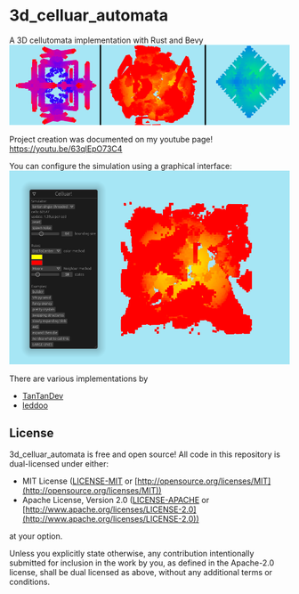 # 3d_celluar_automata
A 3D cellutomata implementation with Rust and Bevy
![preview image](branding/preview.png)

Project creation was documented on my youtube page!
https://youtu.be/63qlEpO73C4

You can configure the simulation using a graphical interface:
![gui](branding/gui.png)

There are various implementations by
* [TanTanDev](https://github.com/TanTanDev)
* [leddoo](https://github.com/leddoo)


## License
3d_celluar_automata is free and open source! All code in this repository is dual-licensed under either:

* MIT License ([LICENSE-MIT](docs/LICENSE-MIT) or [http://opensource.org/licenses/MIT](http://opensource.org/licenses/MIT))
* Apache License, Version 2.0 ([LICENSE-APACHE](docs/LICENSE-APACHE) or [http://www.apache.org/licenses/LICENSE-2.0](http://www.apache.org/licenses/LICENSE-2.0))

at your option.

Unless you explicitly state otherwise, any contribution intentionally submitted
for inclusion in the work by you, as defined in the Apache-2.0 license, shall be dual licensed as above, without any
additional terms or conditions.
